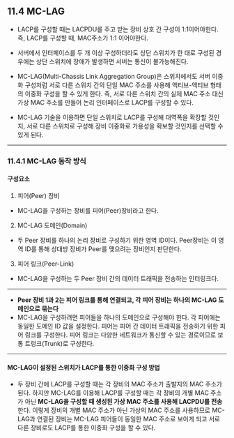## 11.4 MC-LAG
- LACP를 구성할 때는 LACPDU를 주고 받는 장비 상호 간 구성이 1:1이어야한다. 즉, LACP를 구성할 때, MAC주소가 1:1 이어야한다.
- 서버에서 인터페이스를 두 개 이상 구성하더라도 상단 스위치가 한 대로 구성된 경우에는 상단 스위치에 장애가 발생하면 서버는 통신이 불가능해진다.

- MC-LAG(Multi-Chassis Link Aggregation Group)은 스위치에서도 서버 이중화 구성처럼 서로 다른 스위치 간의 단일 MAC 주소를 사용해 액티브-액티브 형태의 이중화 구성을 할 수 있게 한다. 즉, 서로 다른 스위치 간의 실제 MAC 주소 대신 가상 MAC 주소를 만들어 논리 인터페이스로 LACP를 구성할 수 있다.

- MC-LAG 기술을 이용하면 단일 스위치로 LACP를 구성해 대역폭을 확장할 것인지, 서로 다른 스위치로 구성해 장비 이중화로 가용성을 확보할 것인지를 선택할 수 있게 된다.

---

### 11.4.1 MC-LAG 동작 방식
#### 구성요소
1. 피어(Peer) 장비
- MC-LAG을 구성하는 장비를 피어(Peer)장비라고 한다.
2. MC-LAG 도메인(Domain)
- 두 Peer 장비를 하나의 논리 장비로 구성하기 위한 영역 ID이다. Peer장비는 이 영역 ID를 통해 상대방 장비가 Peer를 맺으려는 장비인지 판단한다.
3. 피어 링크(Peer-Link)
- MC-LAG을 구성하는 두 Peer 장비 간의 데이터 트래픽을 전송하는 인터링크다.
---

- **Peer 장비 1과 2는 피어 링크를 통해 연결되고, 각 피어 장비는 하나의 MC-LAG 도메인으로 묶는다**
- MC-LAG을 구성하려면 피어들을 하나의 도메인으로 구성해야 한다. 각 피어에는 동일한 도메인 ID 값을 설정한다. 피어는 피어 간 데이터 트래픽을 전송하기 위한 피어 링크를 구성한다. 피어 링크는 다양한 네트워크가 통신할 수 있는 경로이므로 보통 트렁크(Trunk)로 구성한다.

---
#### MC-LAG이 설정된 스위치가 LACP를 통한 이중화 구성 방법
- 두 장비 간에 LACP를 구성할 때는 각 장비의 MAC 주소가 출발지의 MAC 주소가 된다. 하지만 MC-LAG를 이용해 LACP를 구성할 때는 각 장비의 개별 MAC 주소가 아닌 **MC-LAG을 구성할 때 생성된 가상 MAC 주소를 사용해 LACPDU를 전송**한다. 이렇게 장비의 개별 MAC 주소가 아닌 가상의 MAC 주소를 사용하므로 MC-LAG과 연결된 장비는 MC-LAG 피어들이 동일한 MAC 주소로 보이게 되고 서로 다른 장비로도 LACP를 통한 이중화 구성을 할 수 있다.